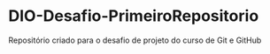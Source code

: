 # DIO-Desafio-PrimeiroRepositorio
Repositório criado para o desafio de projeto do curso de Git e GitHub
